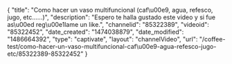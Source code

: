 {
    "title": "Como hacer un vaso multifuncional (caf\u00e9, agua, refesco, jugo, etc......)",
    "description": "Espero te halla gustado este video y si fue as\u00ed reg\u00e1lame un like.",
    "channelid": "85322389",
    "videoid": "85322452",
    "date_created": "1474038879",
    "date_modified": "1486664392",
    "type": "captivate",
    "layout": "channelVideo",
    "url": "\/coffee-test\/como-hacer-un-vaso-multifuncional-caf\u00e9-agua-refesco-jugo-etc\/85322389-85322452"
}